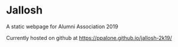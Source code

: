 # Jallosh
A static webpage for Alumni Association 2019

Currently hosted on github at https://ppalone.github.io/jallosh-2k19/
